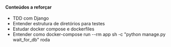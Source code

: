 #### Conteúdos a reforçar

- TDD com Django
- Entender estrutura de diretórios para testes
- Estudar docker compose e dockerfiles
- Entender como docker-compose run --rm app sh -c "python manage.py wait_for_db" roda